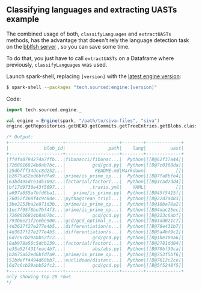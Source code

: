 ## Classifying languages and extracting UASTs example

The combined usage of both, `classifyLanguages` and `extractUASTs` methods, has the advantage that doesn't rely the language detection task on the [bblfsh server](https://github.com/bblfsh/server) , so you can save some time.

To do that, you just have to call  `extractUASTs` on a Dataframe where previously, `classifyLanguages` was used.

Launch spark-shell, replacing `[version]` with the [latest engine version](http://search.maven.org/#search%7Cga%7C1%7Ctech.sourced):
```sh
$ spark-shell --packages "tech.sourced:engine:[version]"
```

Code:
```scala
import tech.sourced.engine._

val engine = Engine(spark, "/path/to/siva-files", "siva")
engine.getRepositories.getHEAD.getCommits.getTreeEntries.getBlobs.classifyLanguages.extractUASTs.select('blob_id, 'path, 'lang, 'uast).show

/* Output:
+--------------------+--------------------+--------+-------------+
|             blob_id|                path|    lang|         uast|
+--------------------+--------------------+--------+-------------+
|ff4fa0794274a7ffb...|fibonacci/fibonac...|  Python|[[B@62f37a44]|
|7268016814b8ab7bc...|          gcd/gcd.py|  Python|[[B@7c0368da]|
|25dbfff34dcc8d252...|           README.md|Markdown|           []|
|b2675a52ed6bfdfa9...|prime/is_prime_op...|  Python|[[B@7fa8bfe4]|
|63bd495dce1d53092...|factorial/factori...|  Python|[[B@3cad2dd4]|
|bf17d9730e43f5697...|         .travis.yml|    YAML|           []|
|a697a655a7bfd6ba1...|   prime/is_prime.py|  Python|[[B@45f5415f]|
|76052f368f4c9c8de...|pythagorean_tripl...|  Python|[[B@22d7a483]|
|3be2253ba2e871d3b...|prime/is_prime_op...|  Python|[[B@18ba78a2]|
|1ec7f95f8be7bf4f3...|prime/is_prime_op...|  Python|[[B@4dac25ec]|
|7268016814b8ab7bc...|          gcd/gcd.py|  Python|[[B@223c6abf]|
|793b6e21f2eebe900...|gcd/gcd_optimal_e...|  Python|[[B@3dd021c7]|
|4d3617f27e277e4b5...|differentiation/s...|  Python|[[B@76e431b7]|
|4d3617f27e277e4b5...|differentiation/s...|  Python|[[B@5a4bf9c2]|
|6d7c6cb29abb52fc2...|          gcd/gcd.py|  Python|[[B@1be309a6]|
|8ab978a56c5dcb239...|factorial/factori...|  Python|[[B@2781dd04]|
|e35a52f431feac4b7...|          abs/abs.py|  Python|[[B@70bf39ca]|
|b2675a52ed6bfdfa9...|prime/is_prime_op...|  Python|[[B@753f5bf6]|
|51bdeff4494d60bb7...|euclidean/distanc...|  Python|[[B@7612c2ce]|
|6d7c6cb29abb52fc2...|          gcd/gcd.py|  Python|[[B@5f5248f5]|
+--------------------+--------------------+--------+-------------+
only showing top 20 rows
*/
```
